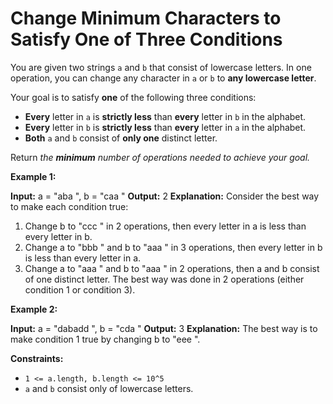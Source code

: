 # Change Minimum Characters to Satisfy One of Three Conditions

You are given two strings `a` and `b` that consist of lowercase letters. In one operation, you can change any character in `a` or `b` to **any lowercase letter**.

Your goal is to satisfy **one** of the following three conditions:

* **Every** letter in `a` is **strictly less** than **every** letter in `b` in the alphabet.
* **Every** letter in `b` is **strictly less** than **every** letter in `a` in the alphabet.
* **Both** `a` and `b` consist of **only one** distinct letter.

Return _the **minimum** number of operations needed to achieve your goal._

**Example 1:**

**Input:** a =  "aba ", b =  "caa "
**Output:** 2
**Explanation:** Consider the best way to make each condition true:

1) Change b to  "ccc " in 2 operations, then every letter in a is less than every letter in b.
2) Change a to  "bbb " and b to  "aaa " in 3 operations, then every letter in b is less than every letter in a.
3) Change a to  "aaa " and b to  "aaa " in 2 operations, then a and b consist of one distinct letter.
The best way was done in 2 operations (either condition 1 or condition 3).

**Example 2:**

**Input:** a =  "dabadd ", b =  "cda "
**Output:** 3
**Explanation:** The best way is to make condition 1 true by changing b to  "eee ".

**Constraints:**

* `1 <= a.length, b.length <= 10^5`
* `a` and `b` consist only of lowercase letters.
